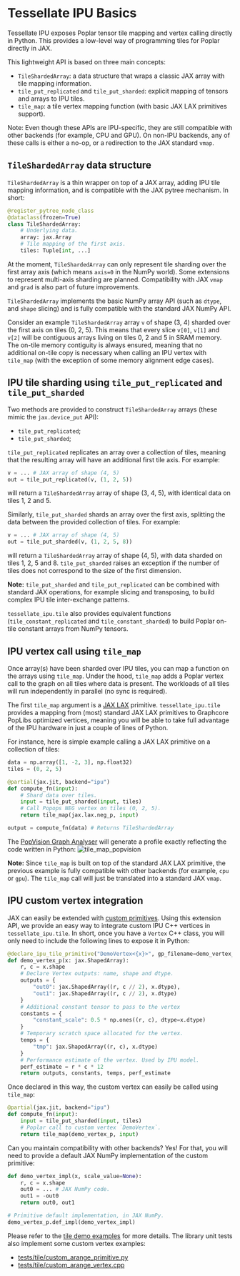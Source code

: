 # Tessellate IPU Basics

Tessellate IPU exposes Poplar tensor tile mapping and vertex calling directly in Python. This provides a low-level way of programming tiles for Poplar directly in JAX.

This lightweight API is based on three main concepts:
* `TileShardedArray`: a data structure that wraps a classic JAX array with tile mapping information.
* `tile_put_replicated` and `tile_put_sharded`: explicit mapping of tensors and arrays to IPU tiles.
* `tile_map`: a tile vertex mapping function (with basic JAX LAX primitives support).

Note: Even though these APIs are IPU-specific, they are still compatible with other backends (for example, CPU and GPU). On non-IPU backends, any of these calls is either a no-op, or a redirection to the JAX standard `vmap`.

## `TileShardedArray` data structure

`TileShardedArray` is a thin wrapper on top of a JAX array, adding IPU tile mapping information, and is compatible with the JAX pytree mechanism. In short:
```python
@register_pytree_node_class
@dataclass(frozen=True)
class TileShardedArray:
    # Underlying data.
    array: jax.Array
    # Tile mapping of the first axis.
    tiles: Tuple[int, ...]
```
At the moment, `TileShardedArray` can only represent tile sharding over the first array axis (which means `axis=0` in the NumPy world). Some extensions to represent multi-axis sharding are planned. Compatibility with JAX `vmap` and `grad` is also part of future improvements.

`TileShardedArray` implements the basic NumPy array API (such as `dtype`, and `shape` slicing) and is fully compatible with the standard JAX NumPy API.

Consider an example `TileShardedArray` array `v` of shape (3, 4) sharded over the first axis on tiles (0, 2, 5). This means that every slice `v[0]`, `v[1]` and `v[2]` will be contiguous arrays living on tiles 0, 2 and 5 in SRAM memory. The on-tile memory contiguity is always ensured, meaning that no additional on-tile copy is necessary when calling an IPU vertex with `tile_map` (with the exception of some memory alignment edge cases).

## IPU tile sharding using `tile_put_replicated` and `tile_put_sharded`

Two methods are provided to construct `TileShardedArray` arrays (these mimic the `jax.device_put` API):
* `tile_put_replicated`;
* `tile_put_sharded`;

`tile_put_replicated` replicates an array over a collection of tiles, meaning that the resulting array will have an additional first tile axis. For example:
```python
v = ... # JAX array of shape (4, 5)
out = tile_put_replicated(v, (1, 2, 5))
```
will return a `TileShardedArray` array of shape (3, 4, 5), with identical data on tiles 1, 2 and 5.


Similarly, `tile_put_sharded` shards an array over the first axis, splitting the data between the provided collection of tiles. For example:
```python
v = ... # JAX array of shape (4, 5)
out = tile_put_sharded(v, (1, 2, 5, 8))
```
will return a `TileShardedArray` array of shape (4, 5), with data sharded on tiles 1, 2, 5 and 8. `tile_put_sharded` raises an exception if the number of tiles does not correspond to the size of the first dimension.

**Note:** `tile_put_sharded` and `tile_put_replicated` can be combined with standard JAX operations, for example slicing and transposing, to build complex IPU tile inter-exchange patterns.

`tessellate_ipu.tile` also provides equivalent functions (`tile_constant_replicated` and `tile_constant_sharded`) to build Poplar on-tile constant arrays from NumPy tensors.

## IPU vertex call using `tile_map`

Once array(s) have been sharded over IPU tiles, you can map a function on the arrays using `tile_map`. Under the hood, `tile_map` adds a Poplar vertex call to the graph on all tiles where data is present. The workloads of all tiles will run independently in parallel (no sync is required).

The first `tile_map` argument is a [JAX LAX](https://jax.readthedocs.io/en/latest/jax.lax.html) primitive. `tessellate_ipu.tile` provides a mapping from (most) standard JAX LAX primitives to Graphcore PopLibs optimized vertices, meaning you will be able to take full advantage of the IPU hardware in just a couple of lines of Python.

For instance, here is simple example calling a JAX LAX primitive on a collection of tiles:

```python
data = np.array([1, -2, 3], np.float32)
tiles = (0, 2, 5)

@partial(jax.jit, backend="ipu")
def compute_fn(input):
    # Shard data over tiles.
    input = tile_put_sharded(input, tiles)
    # Call Popops NEG vertex on tiles (0, 2, 5).
    return tile_map(jax.lax.neg_p, input)

output = compute_fn(data) # Returns TileShardedArray
```

The [PopVision Graph Analyser](https://www.graphcore.ai/developer/popvision-tools) will generate a profile exactly reflecting the code written in Python:
![tile_map_popvision](../../docs/images/tile_map_popvision.png)

**Note:** Since `tile_map` is built on top of the standard JAX LAX primitive, the previous example is fully compatible with other backends (for example, `cpu` or `gpu`). The `tile_map` call will just be translated into a standard JAX `vmap`.

## IPU custom vertex integration

JAX can easily be extended with [custom primitives](https://jax.readthedocs.io/en/latest/notebooks/How_JAX_primitives_work.html#defining-new-jax-primitives). Using this extension API, we provide an easy way to integrate custom IPU C++ vertices in `tessellate_ipu.tile`. In short, once you have a `Vertex` C++ class, you will only need to include the following lines to expose it in Python:
```python
@declare_ipu_tile_primitive("DemoVertex<{x}>", gp_filename=demo_vertex_filename)
def demo_vertex_p(x: jax.ShapedArray):
    r, c = x.shape
    # Declare Vertex outputs: name, shape and dtype.
    outputs = {
        "out0": jax.ShapedArray((r, c // 2), x.dtype),
        "out1": jax.ShapedArray((r, c // 2), x.dtype)
    }
    # Additional constant tensor to pass to the vertex
    constants = {
        "constant_scale": 0.5 * np.ones((r, c), dtype=x.dtype)
    }
    # Temporary scratch space allocated for the vertex.
    temps = {
        "tmp": jax.ShapedArray((r, c), x.dtype)
    }
    # Performance estimate of the vertex. Used by IPU model.
    perf_estimate = r * c * 12
    return outputs, constants, temps, perf_estimate
```

Once declared in this way, the custom vertex can easily be called using `tile_map`:
```python
@partial(jax.jit, backend="ipu")
def compute_fn(input):
    input = tile_put_sharded(input, tiles)
    # Poplar call to custom vertex `DemoVertex`.
    return tile_map(demo_vertex_p, input)
```

Can you maintain compatibility with other backends? Yes! For that, you will need to provide a default JAX NumPy implementation of the custom primitive:
```python
def demo_vertex_impl(x, scale_value=None):
    r, c = x.shape
    out0 = ... # JAX NumPy code.
    out1 = -out0
    return out0, out1

# Primitive default implementation, in JAX NumPy.
demo_vertex_p.def_impl(demo_vertex_impl)
```

Please refer to the [tile demo examples](../../examples/demo/) for more details. The library unit tests also implement some custom vertex examples:
* [tests/tile/custom_arange_primitive.py](../../tests/tile/custom_arange_primitive.py)
* [tests/tile/custom_arange_vertex.cpp](../../tests/tile/custom_arange_vertex.cpp)
